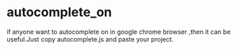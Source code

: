 # autocomplete_on
if anyone want to autocomplete on in google chrome browser ,then it can be useful.Just copy autocomplete.js and paste your project.
